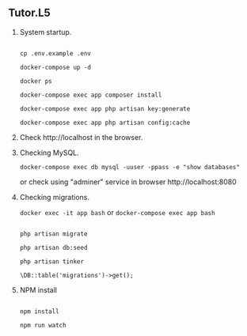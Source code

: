 ## Tutor.L5

1. System startup.

    ```
    
    cp .env.example .env
   
    docker-compose up -d
   
    docker ps
   
    docker-compose exec app composer install
   
    docker-compose exec app php artisan key:generate
   
    docker-compose exec app php artisan config:cache
   
    ```

2. Check http://localhost in the browser.

3. Checking MySQL.

    ```
    docker-compose exec db mysql -uuser -ppass -e "show databases"
    ```
    or check using "adminer" service in browser http://localhost:8080

4. Checking migrations.
    
    `docker exec -it app bash` or `docker-compose exec app bash` 

    ```
    
    php artisan migrate
    
    php artisan db:seed
    
    php artisan tinker
    
    \DB::table('migrations')->get();
    
    ```

5. NPM install

    ```
    
    npm install
    
    npm run watch
    
    ```
